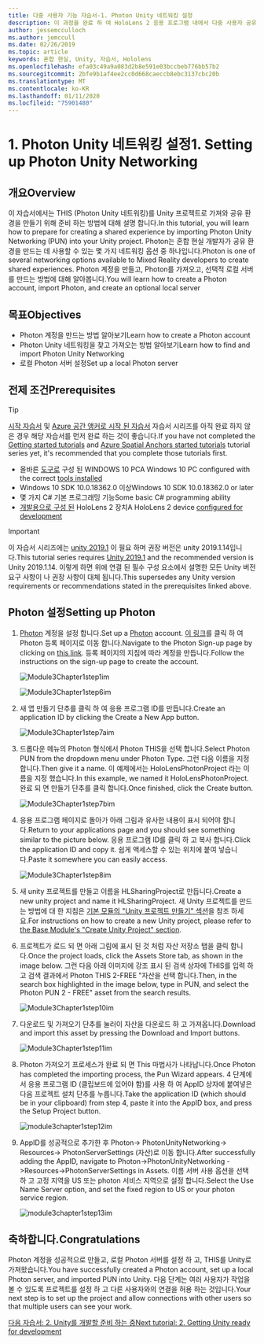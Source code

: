 ```yaml
---
title: 다중 사용자 기능 자습서-1. Photon Unity 네트워킹 설정
description: 이 과정을 완료 하 여 HoloLens 2 응용 프로그램 내에서 다중 사용자 공유 환경을 구현 하는 방법을 알아보세요.
author: jessemcculloch
ms.author: jemccull
ms.date: 02/26/2019
ms.topic: article
keywords: 혼합 현실, Unity, 자습서, Hololens
ms.openlocfilehash: efa03c49a9a083d2b8e591e03bccbeb776bb57b2
ms.sourcegitcommit: 2bfe9b1af4ee2cc0d668caeccb8ebc3137cbc20b
ms.translationtype: MT
ms.contentlocale: ko-KR
ms.lasthandoff: 01/11/2020
ms.locfileid: "75901480"
---
```

# <a name="1-setting-up-photon-unity-networking"></a><span data-ttu-id="58939-105">1. Photon Unity 네트워킹 설정</span><span class="sxs-lookup"><span data-stu-id="58939-105">1. Setting up Photon Unity Networking</span></span>

## <a name="overview"></a><span data-ttu-id="58939-106">개요</span><span class="sxs-lookup"><span data-stu-id="58939-106">Overview</span></span>

<span data-ttu-id="58939-107">이 자습서에서는 THIS (Photon Unity 네트워킹)를 Unity 프로젝트로 가져와 공유 환경을 만들기 위해 준비 하는 방법에 대해 설명 합니다.</span><span class="sxs-lookup"><span data-stu-id="58939-107">In this tutorial, you will learn how to prepare for creating a shared experience by importing Photon Unity Networking (PUN) into your Unity project.</span></span> <span data-ttu-id="58939-108">Photon는 혼합 현실 개발자가 공유 환경을 만드는 데 사용할 수 있는 몇 가지 네트워킹 옵션 중 하나입니다.</span><span class="sxs-lookup"><span data-stu-id="58939-108">Photon is one of several networking options available to Mixed Reality developers to create shared experiences.</span></span> <span data-ttu-id="58939-109">Photon 계정을 만들고, Photon를 가져오고, 선택적 로컬 서버를 만드는 방법에 대해 알아봅니다.</span><span class="sxs-lookup"><span data-stu-id="58939-109">You will learn how to create a Photon account, import Photon, and create an optional local server</span></span>

## <a name="objectives"></a><span data-ttu-id="58939-110">목표</span><span class="sxs-lookup"><span data-stu-id="58939-110">Objectives</span></span>

* <span data-ttu-id="58939-111">Photon 계정을 만드는 방법 알아보기</span><span class="sxs-lookup"><span data-stu-id="58939-111">Learn how to create a Photon account</span></span>
* <span data-ttu-id="58939-112">Photon Unity 네트워킹을 찾고 가져오는 방법 알아보기</span><span class="sxs-lookup"><span data-stu-id="58939-112">Learn how to find and import Photon Unity Networking</span></span>
* <span data-ttu-id="58939-113">로컬 Photon 서버 설정</span><span class="sxs-lookup"><span data-stu-id="58939-113">Set up a local Photon server</span></span>

## <a name="prerequisites"></a><span data-ttu-id="58939-114">전제 조건</span><span class="sxs-lookup"><span data-stu-id="58939-114">Prerequisites</span></span>

>[!TIP]
><span data-ttu-id="58939-115">[시작 자습서](mrlearning-base.md) 및 [Azure 공간 앵커로 시작 된 자습서](mrlearning-asa-ch1.md) 자습서 시리즈를 아직 완료 하지 않은 경우 해당 자습서를 먼저 완료 하는 것이 좋습니다.</span><span class="sxs-lookup"><span data-stu-id="58939-115">If you have not completed the [Getting started tutorials](mrlearning-base.md) and [Azure Spatial Anchors started tutorials](mrlearning-asa-ch1.md) tutorial series yet, it's recommended that you complete those tutorials first.</span></span>

* <span data-ttu-id="58939-116">올바른 [도구로](install-the-tools.md) 구성 된 WINDOWS 10 PC</span><span class="sxs-lookup"><span data-stu-id="58939-116">A Windows 10 PC configured with the correct [tools installed](install-the-tools.md)</span></span>
* <span data-ttu-id="58939-117">Windows 10 SDK 10.0.18362.0 이상</span><span class="sxs-lookup"><span data-stu-id="58939-117">Windows 10 SDK 10.0.18362.0 or later</span></span>
* <span data-ttu-id="58939-118">몇 가지 C# 기본 프로그래밍 기능</span><span class="sxs-lookup"><span data-stu-id="58939-118">Some basic C# programming ability</span></span>
* <span data-ttu-id="58939-119">[개발용으로 구성 된](using-visual-studio.md#enabling-developer-mode) HoloLens 2 장치</span><span class="sxs-lookup"><span data-stu-id="58939-119">A HoloLens 2 device [configured for development](using-visual-studio.md#enabling-developer-mode)</span></span>

>[!IMPORTANT]
><span data-ttu-id="58939-120">이 자습서 시리즈에는 <a href="https://unity3d.com/get-unity/download/archive" target="_blank">unity 2019.1</a> 이 필요 하며 권장 버전은 unity 2019.1.14입니다.</span><span class="sxs-lookup"><span data-stu-id="58939-120">This tutorial series requires <a href="https://unity3d.com/get-unity/download/archive" target="_blank">Unity 2019.1</a> and the recommended version is Unity 2019.1.14.</span></span> <span data-ttu-id="58939-121">이렇게 하면 위에 연결 된 필수 구성 요소에서 설명한 모든 Unity 버전 요구 사항이 나 권장 사항이 대체 됩니다.</span><span class="sxs-lookup"><span data-stu-id="58939-121">This supersedes any Unity version requirements or recommendations stated in the prerequisites linked above.</span></span>

## <a name="setting-up-photon"></a><span data-ttu-id="58939-122">Photon 설정</span><span class="sxs-lookup"><span data-stu-id="58939-122">Setting up Photon</span></span>

1. <span data-ttu-id="58939-123">[Photon](https://dashboard.photonengine.com//Account/SignUp) 계정을 설정 합니다.</span><span class="sxs-lookup"><span data-stu-id="58939-123">Set up a [Photon](https://dashboard.photonengine.com//Account/SignUp) account.</span></span> <span data-ttu-id="58939-124">[이 링크](https://dashboard.photonengine.com//Account/SignUp)를 클릭 하 여 Photon 등록 페이지로 이동 합니다.</span><span class="sxs-lookup"><span data-stu-id="58939-124">Navigate to the Photon Sign-up page by clicking on [this link](https://dashboard.photonengine.com//Account/SignUp).</span></span> <span data-ttu-id="58939-125">등록 페이지의 지침에 따라 계정을 만듭니다.</span><span class="sxs-lookup"><span data-stu-id="58939-125">Follow the instructions on the sign-up page to create the account.</span></span>

    ![Module3Chapter1step1im](images/module3chapter1step1im.PNG)

    ![Module3Chapter1step6im](images/module3chapter1step6im.PNG)

2. <span data-ttu-id="58939-128">새 앱 만들기 단추를 클릭 하 여 응용 프로그램 ID를 만듭니다.</span><span class="sxs-lookup"><span data-stu-id="58939-128">Create an application ID by clicking the Create a New App button.</span></span>

    ![Module3Chapter1step7aim](images/module3chapter1step7aim.PNG)

3. <span data-ttu-id="58939-130">드롭다운 메뉴의 Photon 형식에서 Photon THIS을 선택 합니다.</span><span class="sxs-lookup"><span data-stu-id="58939-130">Select Photon PUN from the dropdown menu under Photon Type.</span></span> <span data-ttu-id="58939-131">그런 다음 이름을 지정 합니다.</span><span class="sxs-lookup"><span data-stu-id="58939-131">Then give it a name.</span></span> <span data-ttu-id="58939-132">이 예제에서는 HoloLensPhotonProject 라는 이름을 지정 했습니다.</span><span class="sxs-lookup"><span data-stu-id="58939-132">In this example, we named it HoloLensPhotonProject.</span></span> <span data-ttu-id="58939-133">완료 되 면 만들기 단추를 클릭 합니다.</span><span class="sxs-lookup"><span data-stu-id="58939-133">Once finished, click the Create button.</span></span>

    ![Module3Chapter1step7bim](images/module3chapter1step7bim.PNG)

4. <span data-ttu-id="58939-135">응용 프로그램 페이지로 돌아가 아래 그림과 유사한 내용이 표시 되어야 합니다.</span><span class="sxs-lookup"><span data-stu-id="58939-135">Return to your applications page and you should see something similar to the picture below.</span></span> <span data-ttu-id="58939-136">응용 프로그램 ID를 클릭 하 고 복사 합니다.</span><span class="sxs-lookup"><span data-stu-id="58939-136">Click the application ID and copy it.</span></span> <span data-ttu-id="58939-137">쉽게 액세스할 수 있는 위치에 붙여 넣습니다.</span><span class="sxs-lookup"><span data-stu-id="58939-137">Paste it somewhere you can easily access.</span></span>  

    ![Module3Chapter1step8im](images/module3chapter1step8im.PNG)

5. <span data-ttu-id="58939-139">새 unity 프로젝트를 만들고 이름을 HLSharingProject로 만듭니다.</span><span class="sxs-lookup"><span data-stu-id="58939-139">Create a new unity project and name it HLSharingProject.</span></span> <span data-ttu-id="58939-140">새 Unity 프로젝트를 만드는 방법에 대 한 지침은 [기본 모듈의 "Unity 프로젝트 만들기" 섹션](https://docs.microsoft.com//windows/mixed-reality/mrlearning-base-ch1#create-new-unity-project)을 참조 하세요.</span><span class="sxs-lookup"><span data-stu-id="58939-140">For instructions on how to create a new Unity project, please refer to [the Base Module's "Create Unity Project" section](https://docs.microsoft.com//windows/mixed-reality/mrlearning-base-ch1#create-new-unity-project).</span></span> 

6. <span data-ttu-id="58939-141">프로젝트가 로드 되 면 아래 그림에 표시 된 것 처럼 자산 저장소 탭을 클릭 합니다.</span><span class="sxs-lookup"><span data-stu-id="58939-141">Once the project loads, click the Assets Store tab, as shown in the image below.</span></span> <span data-ttu-id="58939-142">그런 다음 아래 이미지에 강조 표시 된 검색 상자에 THIS를 입력 하 고 검색 결과에서 Photon THIS 2-FREE "자산을 선택 합니다.</span><span class="sxs-lookup"><span data-stu-id="58939-142">Then, in the search box highlighted in the image below, type in PUN, and select the Photon PUN 2 - FREE" asset from the search results.</span></span>

    ![Module3Chapter1step10im](images/module3chapter1step10im.PNG)

7. <span data-ttu-id="58939-144">다운로드 및 가져오기 단추를 눌러이 자산을 다운로드 하 고 가져옵니다.</span><span class="sxs-lookup"><span data-stu-id="58939-144">Download and import this asset by pressing the Download and Import buttons.</span></span>

    ![Module3Chapter1step11im](images/module3chapter1step11im.PNG)

8. <span data-ttu-id="58939-146">Photon 가져오기 프로세스가 완료 되 면 This 마법사가 나타납니다.</span><span class="sxs-lookup"><span data-stu-id="58939-146">Once Photon has completed the importing process, the Pun Wizard appears.</span></span> <span data-ttu-id="58939-147">4 단계에서 응용 프로그램 ID (클립보드에 있어야 함)를 사용 하 여 AppID 상자에 붙여넣은 다음 프로젝트 설치 단추를 누릅니다.</span><span class="sxs-lookup"><span data-stu-id="58939-147">Take the application ID (which should be in your clipboard) from step 4, paste it into the AppID box, and press the Setup Project button.</span></span>

    ![module3chapter1step12im](images/module3chapter1step12im.PNG)

9. <span data-ttu-id="58939-149">AppID를 성공적으로 추가한 후 Photon-> PhotonUnityNetworking-> Resources-> PhotonServerSettings (자산)로 이동 합니다.</span><span class="sxs-lookup"><span data-stu-id="58939-149">After successfully adding the AppID, navigate to Photon->PhotonUnityNetworking ->Resources->PhotonServerSettings in Assets.</span></span> <span data-ttu-id="58939-150">이름 서버 사용 옵션을 선택 하 고 고정 지역을 US 또는 photon 서비스 지역으로 설정 합니다.</span><span class="sxs-lookup"><span data-stu-id="58939-150">Select the Use Name Server option, and set the fixed region to US or your photon service region.</span></span>

    ![module3chapter1step13im](images/module3chapter1step13im.PNG)

## <a name="congratulations"></a><span data-ttu-id="58939-152">축하합니다.</span><span class="sxs-lookup"><span data-stu-id="58939-152">Congratulations</span></span>

<span data-ttu-id="58939-153">Photon 계정을 성공적으로 만들고, 로컬 Photon 서버를 설정 하 고, THIS를 Unity로 가져왔습니다.</span><span class="sxs-lookup"><span data-stu-id="58939-153">You have successfully created a Photon account, set up a local Photon server, and imported PUN into Unity.</span></span> <span data-ttu-id="58939-154">다음 단계는 여러 사용자가 작업을 볼 수 있도록 프로젝트를 설정 하 고 다른 사용자와의 연결을 허용 하는 것입니다.</span><span class="sxs-lookup"><span data-stu-id="58939-154">Your next step is to set up the project and allow connections with other users so that multiple users can see your work.</span></span>

<span data-ttu-id="58939-155">[다음 자습서: 2. Unity를 개발할 준비 하는 중](mrlearning-sharing(photon)-ch2.md)</span><span class="sxs-lookup"><span data-stu-id="58939-155">[Next tutorial: 2. Getting Unity ready for development](mrlearning-sharing(photon)-ch2.md)</span></span>
